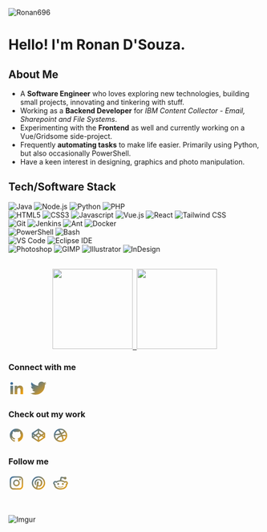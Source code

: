 ![Ronan696](https://i.imgur.com/5i0MOZL.png "Ronan696")

# Hello! I'm **Ronan D'Souza**.

## About Me

- A **Software Engineer** who loves exploring new technologies, building small projects, innovating and tinkering with stuff.
- Working as a **Backend Developer** for _IBM Content Collector - Email, Sharepoint and File Systems_.
- Experimenting with the **Frontend** as well and currently working on a Vue/Gridsome side-project.
- Frequently **automating tasks** to make life easier. Primarily using Python, but also occasionally PowerShell.
- Have a keen interest in designing, graphics and photo manipulation.

## Tech/Software Stack

![Java](https://img.shields.io/static/v1?style=for-the-badge&logo=java&message=Java&label=&color=007396&labelColor=000000)
![Node.js](https://img.shields.io/static/v1?style=for-the-badge&logo=node.js&message=Node.js&label=&color=339933&labelColor=000000)
![Python](https://img.shields.io/static/v1?style=for-the-badge&logo=python&message=Python&label=&color=3776AB&labelColor=000000)
![PHP](https://img.shields.io/static/v1?style=for-the-badge&logo=php&message=PHP&label=&color=777BB4&labelColor=000000)
<br/>
![HTML5](https://img.shields.io/static/v1?style=for-the-badge&logo=html5&message=HTML5&label=&color=E34F26&labelColor=000000)
![CSS3](https://img.shields.io/static/v1?style=for-the-badge&logo=css3&message=CSS3&label=&color=1572B6&labelColor=000000)
![Javascript](https://img.shields.io/static/v1?style=for-the-badge&logo=javascript&message=Javascript&label=&color=F7DF1E&labelColor=000000)
![Vue.js](https://img.shields.io/static/v1?style=for-the-badge&logo=vue.js&message=Vue.js&label=&color=4FC08D&labelColor=000000)
![React](https://img.shields.io/static/v1?style=for-the-badge&logo=react&message=React&label=&color=61DAFB&labelColor=000000)
![Tailwind CSS](https://img.shields.io/static/v1?style=for-the-badge&logo=tailwind-css&message=Tailwind%20CSS&label=&color=38B2AC&labelColor=000000)
<br/>
![Git](https://img.shields.io/static/v1?style=for-the-badge&logo=git&message=Git&label=&color=F05032&labelColor=000000)
![Jenkins](https://img.shields.io/static/v1?style=for-the-badge&logo=jenkins&message=Jenkins&label=&color=D24939&labelColor=000000)
![Ant](https://img.shields.io/static/v1?style=for-the-badge&logo=apache-ant&message=Ant&label=&color=A81C7D&labelColor=000000)
![Docker](https://img.shields.io/static/v1?style=for-the-badge&logo=docker&message=Docker&label=&color=2496ED&labelColor=000000)
<br/>
![PowerShell](https://img.shields.io/static/v1?style=for-the-badge&logo=powershell&message=PowerShell&label=&color=5391FE&labelColor=000000)
![Bash](https://img.shields.io/static/v1?style=for-the-badge&logo=gnu-bash&message=Bash&label=&color=4EAA25&labelColor=000000)
<br/>
![VS Code](https://img.shields.io/static/v1?style=for-the-badge&logo=visual-studio-code&message=VS%20Code&label=&color=007ACC&labelColor=000000)
![Eclipse IDE](https://img.shields.io/static/v1?style=for-the-badge&logo=Eclipse-IDE&message=Eclipse%20IDE&label=&color=2C2255&labelColor=000000)
<br/>
![Photoshop](https://img.shields.io/static/v1?style=for-the-badge&logo=adobe-photoshop&message=Photoshop&label=&color=31A8FF&labelColor=000000)
![GIMP](https://img.shields.io/static/v1?style=for-the-badge&logo=gimp&message=GIMP&label=&color=5C5543&labelColor=000000)
![Illustrator](https://img.shields.io/static/v1?style=for-the-badge&logo=adobe-illustrator&message=Illustrator&label=&color=FF9A00&labelColor=000000)
![InDesign](https://img.shields.io/static/v1?style=for-the-badge&logo=adobe-indesign&message=InDesign&label=&color=EE3D8F&labelColor=000000)
<br/><br/>

<p align="center">
<a href="https://github.com/ronan696">
<img height="160em" src="https://github-readme-stats.vercel.app/api?username=ronan696&theme=great-gatsby&show_icons=true&include_all_commits=true&count_private=true" />&nbsp;
<img height="160em" src="https://github-readme-stats.vercel.app/api/top-langs/?username=ronan696&layout=compact&theme=great-gatsby" />
</a>
</p>

<p align="center">

### Connect with me
<a href="https://www.linkedin.com/in/ronan696/">
<svg xmlns="http://www.w3.org/2000/svg" viewBox="0 0 24 24" width="32" height="32">
<title>LinkedIn</title>
  <defs>
    <linearGradient id="grad1" x1="0%" y1="0%" x2="100%" y2="100%">
      <stop offset="0%" style="stop-color:#2B6CB0;stop-opacity:1" />
      <stop offset="100%" style="stop-color:#FFA400;stop-opacity:1" />
    </linearGradient>
  </defs>
<path fill="none" d="M0 0h24v24H0z"/>
<path d="M6.94 5a2 2 0 1 1-4-.002 2 2 0 0 1 4 .002zM7 8.48H3V21h4V8.48zm6.32 0H9.34V21h3.94v-6.57c0-3.66 4.77-4 4.77 0V21H22v-7.93c0-6.17-7.06-5.94-8.72-2.91l.04-1.68z" fill="url(#grad1)"/></svg></a>&nbsp;&nbsp;
<a href="https://twitter.com/Ronan696"><svg role="img" viewBox="0 0 24 24" xmlns="http://www.w3.org/2000/svg" width="32"><title>Twitter</title><path fill="url(#grad1)" d="M23.954 4.569c-.885.389-1.83.654-2.825.775 1.014-.611 1.794-1.574 2.163-2.723-.951.555-2.005.959-3.127 1.184-.896-.959-2.173-1.559-3.591-1.559-2.717 0-4.92 2.203-4.92 4.917 0 .39.045.765.127 1.124C7.691 8.094 4.066 6.13 1.64 3.161c-.427.722-.666 1.561-.666 2.475 0 1.71.87 3.213 2.188 4.096-.807-.026-1.566-.248-2.228-.616v.061c0 2.385 1.693 4.374 3.946 4.827-.413.111-.849.171-1.296.171-.314 0-.615-.03-.916-.086.631 1.953 2.445 3.377 4.604 3.417-1.68 1.319-3.809 2.105-6.102 2.105-.39 0-.779-.023-1.17-.067 2.189 1.394 4.768 2.209 7.557 2.209 9.054 0 13.999-7.496 13.999-13.986 0-.209 0-.42-.015-.63.961-.689 1.8-1.56 2.46-2.548l-.047-.02z"/></svg></a>

### Check out my work
<a href="https://github.com/ronan696"><svg xmlns="http://www.w3.org/2000/svg" viewBox="0 0 24 24" width="32" height="32"><path fill="none" d="M0 0h24v24H0z"/><title>GitHub</title><path fill="url(#grad1)" d="M12 2C6.475 2 2 6.475 2 12a9.994 9.994 0 0 0 6.838 9.488c.5.087.687-.213.687-.476 0-.237-.013-1.024-.013-1.862-2.512.463-3.162-.612-3.362-1.175-.113-.288-.6-1.175-1.025-1.413-.35-.187-.85-.65-.013-.662.788-.013 1.35.725 1.538 1.025.9 1.512 2.338 1.087 2.912.825.088-.65.35-1.087.638-1.337-2.225-.25-4.55-1.113-4.55-4.938 0-1.088.387-1.987 1.025-2.688-.1-.25-.45-1.275.1-2.65 0 0 .837-.262 2.75 1.026a9.28 9.28 0 0 1 2.5-.338c.85 0 1.7.112 2.5.337 1.912-1.3 2.75-1.024 2.75-1.024.55 1.375.2 2.4.1 2.65.637.7 1.025 1.587 1.025 2.687 0 3.838-2.337 4.688-4.562 4.938.362.312.675.912.675 1.85 0 1.337-.013 2.412-.013 2.75 0 .262.188.574.688.474A10.016 10.016 0 0 0 22 12c0-5.525-4.475-10-10-10z"/></svg></a>&nbsp;&nbsp;
<a href="https://codepen.io/ronan696"><svg xmlns="http://www.w3.org/2000/svg" viewBox="0 0 24 24" width="32" height="32"><path fill="none" d="M0 0h24v24H0z"/><title>CodePen</title><path fill="url(#grad1)" d="M12 10.202L9.303 12 12 13.798 14.697 12 12 10.202zm4.5.596L19.197 9 13 4.869v3.596l3.5 2.333zm3.5.07L18.303 12 20 13.131V10.87zm-3.5 2.334L13 15.535v3.596L19.197 15 16.5 13.202zM11 8.465V4.869L4.803 9 7.5 10.798 11 8.465zM4.803 15L11 19.131v-3.596l-3.5-2.333L4.803 15zm.894-3L4 10.869v2.262L5.697 12zM2 9a1 1 0 0 1 .445-.832l9-6a1 1 0 0 1 1.11 0l9 6A1 1 0 0 1 22 9v6a1 1 0 0 1-.445.832l-9 6a1 1 0 0 1-1.11 0l-9-6A1 1 0 0 1 2 15V9z"/></svg></a>&nbsp;&nbsp;
<a href="https://dribbble.com/ronan696"><svg xmlns="http://www.w3.org/2000/svg" viewBox="0 0 24 24" width="32" height="32"><path fill="none" d="M0 0h24v24H0z"/><title>Dribble</title><path fill="url(#grad1)" d="M19.989 11.572a7.96 7.96 0 0 0-1.573-4.351 9.749 9.749 0 0 1-.92.87 13.157 13.157 0 0 1-3.313 2.01c.167.35.32.689.455 1.009v.003a9.186 9.186 0 0 1 .11.27c1.514-.17 3.11-.108 4.657.101.206.028.4.058.584.088zm-9.385-7.45a46.164 46.164 0 0 1 2.692 4.27c1.223-.482 2.234-1.09 3.048-1.767a7.88 7.88 0 0 0 .796-.755A7.968 7.968 0 0 0 12 4a8.05 8.05 0 0 0-1.396.121zM4.253 9.997a29.21 29.21 0 0 0 2.04-.123 31.53 31.53 0 0 0 4.862-.822 54.365 54.365 0 0 0-2.7-4.227 8.018 8.018 0 0 0-4.202 5.172zm1.53 7.038c.388-.567.898-1.205 1.575-1.899 1.454-1.49 3.17-2.65 5.156-3.29l.062-.018c-.165-.364-.32-.689-.476-.995-1.836.535-3.77.869-5.697 1.042-.94.085-1.783.122-2.403.128a7.967 7.967 0 0 0 1.784 5.032zm9.222 2.38a35.947 35.947 0 0 0-1.632-5.709c-2.002.727-3.597 1.79-4.83 3.058a9.77 9.77 0 0 0-1.317 1.655A7.964 7.964 0 0 0 12 20a7.977 7.977 0 0 0 3.005-.583zm1.873-1.075a7.998 7.998 0 0 0 2.987-4.87c-.34-.085-.771-.17-1.245-.236a12.023 12.023 0 0 0-3.18-.033 39.368 39.368 0 0 1 1.438 5.14zM12 22C6.477 22 2 17.523 2 12S6.477 2 12 2s10 4.477 10 10-4.477 10-10 10z"/></svg></a>

### Follow me
<a href="https://www.instagram.com/ronan696/"><svg xmlns="http://www.w3.org/2000/svg" viewBox="0 0 24 24" width="32" height="32"><path fill="none" d="M0 0h24v24H0z"/><title>Instagram</title><path fill="url(#grad1)" d="M12 9a3 3 0 1 0 0 6 3 3 0 0 0 0-6zm0-2a5 5 0 1 1 0 10 5 5 0 0 1 0-10zm6.5-.25a1.25 1.25 0 0 1-2.5 0 1.25 1.25 0 0 1 2.5 0zM12 4c-2.474 0-2.878.007-4.029.058-.784.037-1.31.142-1.798.332-.434.168-.747.369-1.08.703a2.89 2.89 0 0 0-.704 1.08c-.19.49-.295 1.015-.331 1.798C4.006 9.075 4 9.461 4 12c0 2.474.007 2.878.058 4.029.037.783.142 1.31.331 1.797.17.435.37.748.702 1.08.337.336.65.537 1.08.703.494.191 1.02.297 1.8.333C9.075 19.994 9.461 20 12 20c2.474 0 2.878-.007 4.029-.058.782-.037 1.309-.142 1.797-.331.433-.169.748-.37 1.08-.702.337-.337.538-.65.704-1.08.19-.493.296-1.02.332-1.8.052-1.104.058-1.49.058-4.029 0-2.474-.007-2.878-.058-4.029-.037-.782-.142-1.31-.332-1.798a2.911 2.911 0 0 0-.703-1.08 2.884 2.884 0 0 0-1.08-.704c-.49-.19-1.016-.295-1.798-.331C14.925 4.006 14.539 4 12 4zm0-2c2.717 0 3.056.01 4.122.06 1.065.05 1.79.217 2.428.465.66.254 1.216.598 1.772 1.153a4.908 4.908 0 0 1 1.153 1.772c.247.637.415 1.363.465 2.428.047 1.066.06 1.405.06 4.122 0 2.717-.01 3.056-.06 4.122-.05 1.065-.218 1.79-.465 2.428a4.883 4.883 0 0 1-1.153 1.772 4.915 4.915 0 0 1-1.772 1.153c-.637.247-1.363.415-2.428.465-1.066.047-1.405.06-4.122.06-2.717 0-3.056-.01-4.122-.06-1.065-.05-1.79-.218-2.428-.465a4.89 4.89 0 0 1-1.772-1.153 4.904 4.904 0 0 1-1.153-1.772c-.248-.637-.415-1.363-.465-2.428C2.013 15.056 2 14.717 2 12c0-2.717.01-3.056.06-4.122.05-1.066.217-1.79.465-2.428a4.88 4.88 0 0 1 1.153-1.772A4.897 4.897 0 0 1 5.45 2.525c.638-.248 1.362-.415 2.428-.465C8.944 2.013 9.283 2 12 2z"/></svg></a>&nbsp;&nbsp;
<a href="https://pinterest.com/ronan696/"><svg xmlns="http://www.w3.org/2000/svg" viewBox="0 0 24 24" width="32" height="32"><path fill="none" d="M0 0h24v24H0z"/><title>Pinterest</title><path fill="url(#grad1)" d="M8.49 19.191c.024-.336.072-.671.144-1.001.063-.295.254-1.13.534-2.34l.007-.03.387-1.668c.079-.34.14-.604.181-.692a3.46 3.46 0 0 1-.284-1.423c0-1.337.756-2.373 1.736-2.373.36-.006.704.15.942.426.238.275.348.644.302.996 0 .453-.085.798-.453 2.035-.071.238-.12.404-.166.571-.051.188-.095.358-.132.522-.096.386-.008.797.237 1.106a1.2 1.2 0 0 0 1.006.456c1.492 0 2.6-1.985 2.6-4.548 0-1.97-1.29-3.274-3.432-3.274A3.878 3.878 0 0 0 9.2 9.1a4.13 4.13 0 0 0-1.195 2.961 2.553 2.553 0 0 0 .512 1.644c.181.14.25.383.175.59-.041.168-.14.552-.176.68a.41.41 0 0 1-.216.297.388.388 0 0 1-.355.002c-1.16-.479-1.796-1.778-1.796-3.44 0-2.985 2.491-5.584 6.192-5.584 3.135 0 5.481 2.329 5.481 5.14 0 3.532-1.932 6.104-4.69 6.104a2.508 2.508 0 0 1-2.046-.959l-.043.177-.207.852-.002.007c-.146.6-.248 1.017-.288 1.174-.106.355-.24.703-.4 1.04a8 8 0 1 0-1.656-.593zM12 22C6.477 22 2 17.523 2 12S6.477 2 12 2s10 4.477 10 10-4.477 10-10 10z"/></svg></a>&nbsp;&nbsp;
<a href="https://www.reddit.com/u/ronan696"><svg xmlns="http://www.w3.org/2000/svg" viewBox="0 0 24 24" width="32" height="32"><path fill="none" d="M0 0h24v24H0z"/><title>reddit</title><path fill="url(#grad1)" d="M11.102 7.815l.751-3.536a2 2 0 0 1 2.373-1.54l3.196.68a2 2 0 1 1-.416 1.956l-3.196-.68-.666 3.135c1.784.137 3.557.73 5.163 1.7a3.192 3.192 0 0 1 4.741 2.673v.021a3.192 3.192 0 0 1-1.207 2.55 2.855 2.855 0 0 1-.008.123c0 3.998-4.45 7.03-9.799 7.03-5.332 0-9.708-3.024-9.705-6.953a5.31 5.31 0 0 1-.01-.181 3.192 3.192 0 0 1 3.454-5.35 11.446 11.446 0 0 1 5.329-1.628zm9.286 5.526c.408-.203.664-.62.661-1.075a1.192 1.192 0 0 0-2.016-.806l-.585.56-.67-.455c-1.615-1.098-3.452-1.725-5.23-1.764h-1.006c-1.875.029-3.651.6-5.237 1.675l-.663.45-.584-.55a1.192 1.192 0 1 0-1.314 1.952l.633.29-.054.695c-.013.17-.013.339.003.584 0 2.71 3.356 5.03 7.708 5.03 4.371 0 7.799-2.336 7.802-5.106a3.31 3.31 0 0 0 0-.508l-.052-.672.604-.3zM7 13.5a1.5 1.5 0 1 1 3 0 1.5 1.5 0 0 1-3 0zm7 0a1.5 1.5 0 1 1 3 0 1.5 1.5 0 0 1-3 0zm-1.984 5.103c-1.397 0-2.767-.37-3.882-1.21a.424.424 0 0 1 .597-.597c.945.693 2.123.99 3.269.99s2.33-.275 3.284-.959a.439.439 0 0 1 .732.206.469.469 0 0 1-.119.423c-.684.797-2.484 1.147-3.881 1.147z"/></svg></a>

</p>

<br/>

![Imgur](https://i.imgur.com/1f8Nk9e.png)
